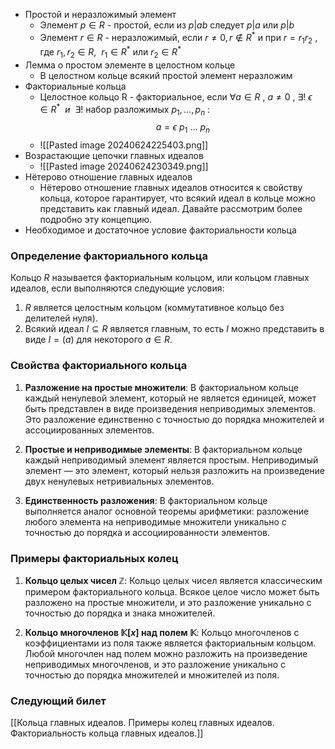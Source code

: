 - Простой и неразложимый элемент
	- Элемент $p\in R$ - простой, если из $p|ab$ следует $p|a$ или $p|b$
	- Элемент $r\in R$ - неразложимый, если $r\not=0,r\not\in R^*$ и при $r=r_1r_2$ , где $r_1,r_2\in R,\ \ r_1\in R^*$ или $r_2\in R^*$
- Лемма о простом элементе в целостном кольце
	- В целостном кольце всякий простой элемент неразложим
- Факториальные кольца 
	- Целостное кольцо R - факториальное, если $\forall a\in R\ ,\  a\not=0\ ,\ \exists!\ \epsilon\ \in R^*\ \ и \ \ \exists!$ набор разложимых $p_1,\dots,p_n$ :$$a=\epsilon\  p_1\ \dots\ p_n$$
	- ![[Pasted image 20240624225403.png]]
- Возрастающие цепочки главных идеалов
	- ![[Pasted image 20240624230349.png]]
- Нётерово отношение главных идеалов
	- Нётерово отношение главных идеалов относится к свойству кольца, которое гарантирует, что всякий идеал в кольце можно представить как главный идеал. Давайте рассмотрим более подробно эту концепцию.
- Необходимое и достаточное условие факториальности кольца

### Определение факториального кольца

Кольцо $R$ называется факториальным кольцом, или кольцом главных идеалов, если выполняются следующие условия:

1. $R$ является целостным кольцом (коммутативное кольцо без делителей нуля).
2. Всякий идеал $I \subseteq R$ является главным, то есть $I$ можно представить в виде $I = (a)$ для некоторого $a \in R$.

### Свойства факториального кольца

1. **Разложение на простые множители**:
   В факториальном кольце каждый ненулевой элемент, который не является единицей, может быть представлен в виде произведения неприводимых элементов. Это разложение единственно с точностью до порядка множителей и ассоциированных элементов.

2. **Простые и неприводимые элементы**:
   В факториальном кольце каждый неприводимый элемент является простым. Неприводимый элемент — это элемент, который нельзя разложить на произведение двух ненулевых нетривиальных элементов.

3. **Единственность разложения**:
   В факториальном кольце выполняется аналог основной теоремы арифметики: разложение любого элемента на неприводимые множители уникально с точностью до порядка и ассоциированности элементов.

### Примеры факториальных колец

1. **Кольцо целых чисел $\mathbb{Z}$**:
   Кольцо целых чисел является классическим примером факториального кольца. Всякое целое число может быть разложено на простые множители, и это разложение уникально с точностью до порядка и знака множителей.

2. **Кольцо многочленов $\mathbb{K}[x]$ над полем $\mathbb{K}$**:
   Кольцо многочленов с коэффициентами из поля также является факториальным кольцом. Любой многочлен над полем можно разложить на произведение неприводимых многочленов, и это разложение уникально с точностью до порядка множителей и множителей из поля.


### Следующий билет
[[Кольца главных идеалов. Примеры колец главных идеалов. Факториальность кольца главных идеалов.]]